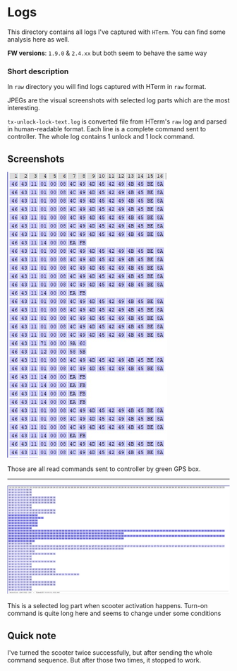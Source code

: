 # Logs

This directory contains all logs I've captured with `HTerm`. You can find some analysis here as well.

**FW versions**: `1.9.0` & `2.4.xx` but both seem to behave the same way

### Short description

In `raw` directory you will find logs captured with HTerm in `raw` format.

JPEGs are the visual screenshots with selected log parts which are the most interesting.

`tx-unlock-lock-text.log` is converted file from HTerm's `raw` log and parsed in human-readable format. Each line is a complete command sent to controller. The whole log contains 1 unlock and 1 lock command.

## Screenshots

<img src="reads.jpg">

Those are all read commands sent to controller by green GPS box.

-----

<img src="our_command.jpg">

This is a selected log part when scooter activation happens. Turn-on command is quite long here and seems to change under some conditions


## Quick note

I've turned the scooter twice successfully, but after sending the whole command sequence. But after those two times, it stopped to work.
